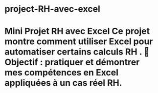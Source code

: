 # project-RH-avec-excel
# Mini Projet RH avec Excel  Ce projet montre comment utiliser Excel pour automatiser certains calculs RH .  🎯 Objectif : pratiquer et démontrer mes compétences en Excel appliquées à un cas réel RH.
